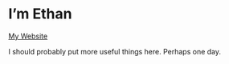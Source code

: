 # I’m Ethan

[My Website](https://www.ethanashley.net)


I should probably put more useful things here. Perhaps one day.


<!---
RED-M0CKING-LINE/RED-M0CKING-LINE is a ✨ special ✨ repository because its `README.md` (this file) appears on your GitHub profile.
You can click the Preview link to take a look at your changes.
--->
